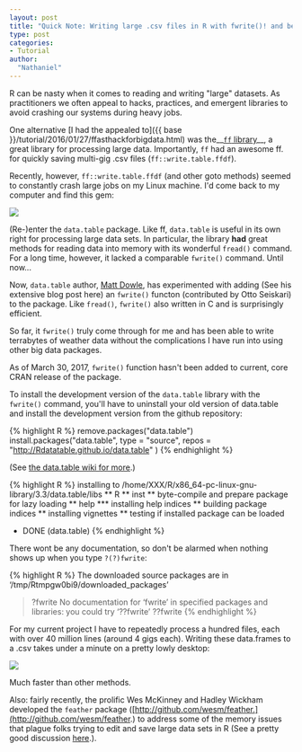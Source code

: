```yaml
---
layout: post
title: "Quick Note: Writing large .csv files in R with fwrite()! and beyond"
type: post
categories:
- Tutorial
author:
  "Nathaniel"
---
```


R can be nasty when it comes to reading and writing "large" datasets. As practitioners we often appeal to hacks, practices, and emergent libraries to avoid crashing our systems during heavy jobs.

One alternative [I had the appealed to]({{ base }}/tutorial/2016/01/27/ffasthackforbigdata.html) was the__[<code>ff</code> library](https://cran.r-project.org/web/packages/ff/index.html)__, a great library for processing large data. Importantly, <code>ff</code> had an awesome ff. for quickly saving multi-gig .csv files (<code>ff::write.table.ffdf</code>). 

Recently, however, <code>ff::write.table.ffdf</code> (and other goto methods) seemed to constantly crash large jobs on my Linux machine. I'd come back to my computer and find this gem:

<div class="media image">
<img src="{{ site.baseurl }}/assets/fatality.png" />
</div>

(Re-)enter the <code>data.table</code> package. Like ff, <code>data.table</code> is useful in its own right for processing large data sets. In particular, the library __had__ great methods for reading data into memory with its wonderful <code>fread()</code> command. For a long time, however, it lacked a comparable <code>fwrite()</code> command. Until now...

Now, <code>data.table</code> author, [Matt Dowle](https://github.com/mattdowle), has experimented with adding (See his extensive blog post here) an <code>fwrite()</code> functon (contributed by Otto Seiskari) to the package. Like <code>fread()</code>, <code>fwrite()</code> also written in C and is surprisingly efficient. 

So far, it <code>fwrite()</code>  truly come through for me and has been able to write terrabytes of weather data without the complications I have run into using other big data packages.

As of March 30, 2017, <code>fwrite()</code> function hasn't been added to current, core CRAN release of the package. 

To install the development version of the <code>data.table</code> library with the <code>fwrite()</code> command, you'll have to uninstall your old version of data.table and install the development version from the github repository:

{% highlight R %}
remove.packages("data.table")
install.packages("data.table", 
	type = "source",
    repos = "http://Rdatatable.github.io/data.table" )
{% endhighlight %}

(See [the data.table wiki for more](https://github.com/Rdatatable/data.table/wiki/Installation).)

{% highlight R %}
installing to /home/XXX/R/x86_64-pc-linux-gnu-library/3.3/data.table/libs
** R
** inst
** byte-compile and prepare package for lazy loading
** help
*** installing help indices
** building package indices
** installing vignettes
** testing if installed package can be loaded
* DONE (data.table)
{% endhighlight %}


There wont be any documentation, so don't be alarmed when nothing shows up when you type <code>?(?)fwrite</code>:

{% highlight R %}
The downloaded source packages are in
	‘/tmp/Rtmpgw0bi9/downloaded_packages’
> ?fwrite
No documentation for ‘fwrite’ in specified packages and libraries:
you could try ‘??fwrite’
> ??fwrite
{% endhighlight %}

For my current project I have to repeatedly process a hundred files, each with over 40 million lines (around 4 gigs each). Writing these data.frames to a .csv takes under a minute on a pretty lowly desktop:

<div class="media image">
<img src="{{ site.baseurl }}/assets/fwritespeed.png" />
</div>

Much faster than other methods.

Also: fairly recently, the prolific Wes McKinney and Hadley Wickham developed the <code>feather</code> package ([http://github.com/wesm/feather.](http://github.com/wesm/feather.) to address some of the memory issues that plague folks trying to edit and save large data sets in R (See a pretty good discussion [here](https://blog.rstudio.org/2016/03/29/feather/).).
